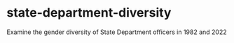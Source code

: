 # state-department-diversity
Examine the gender diversity of State Department officers in 1982 and 2022
